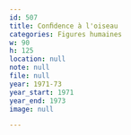 ```yaml
---
id: 507
title: Conﬁdence à l'oiseau
categories: Figures humaines
w: 90
h: 125
location: null
note: null
file: null
year: 1971-73
year_start: 1971
year_end: 1973
image: null

---
```

